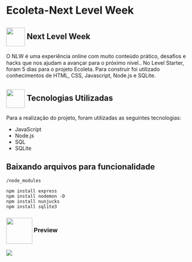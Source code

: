 # Ecoleta-Next Level Week
<h2> <img src= "https://img.icons8.com/plasticine/2x/rocket.png" width="50px" height="50px" align="center"/>  Next Level Week </h2>

<p>O NLW é uma experiência online com muito conteúdo prático, desaﬁos e hacks que nos ajudam a avançar para o próximo nível.. No Level  Starter, foram 5 dias para o projeto Ecoleta. Para construir foi utilizado conhecimentos de HTML, CSS, Javascript, Node.js e SQLite.</p>

<h2> <img src = "https://w7.pngwing.com/pngs/944/135/png-transparent-drawing-cartoon-laborer-tool-grip-wrench-hand-technic-head.png" width="50px" height="50px" align="center"/> Tecnologias Utilizadas </h2>
<p> Para a realização do projeto, foram utilizadas as seguintes tecnologias:
<ul> <li> JavaScript </li>
<li> Node.js </li>
<li> SQL </li>
<li> SQLite </li> </ul> </p>

## Baixando arquivos para funcionalidade

``` JS
/node_modules
```

``` JS
npm install express
npm install nodemon -D
npm install nunjucks
npm install sqlite3

```

<h3> <img src="https://i.pinimg.com/originals/77/6a/b5/776ab5933cf08e67f43ead05a6f864d2.jpg" width="70px" height="70px" align="center"/> Preview </h3>

 <img src = "https://github.com/danielvieiralopes/NLW-starter/blob/master/Ecoleta.gif">




